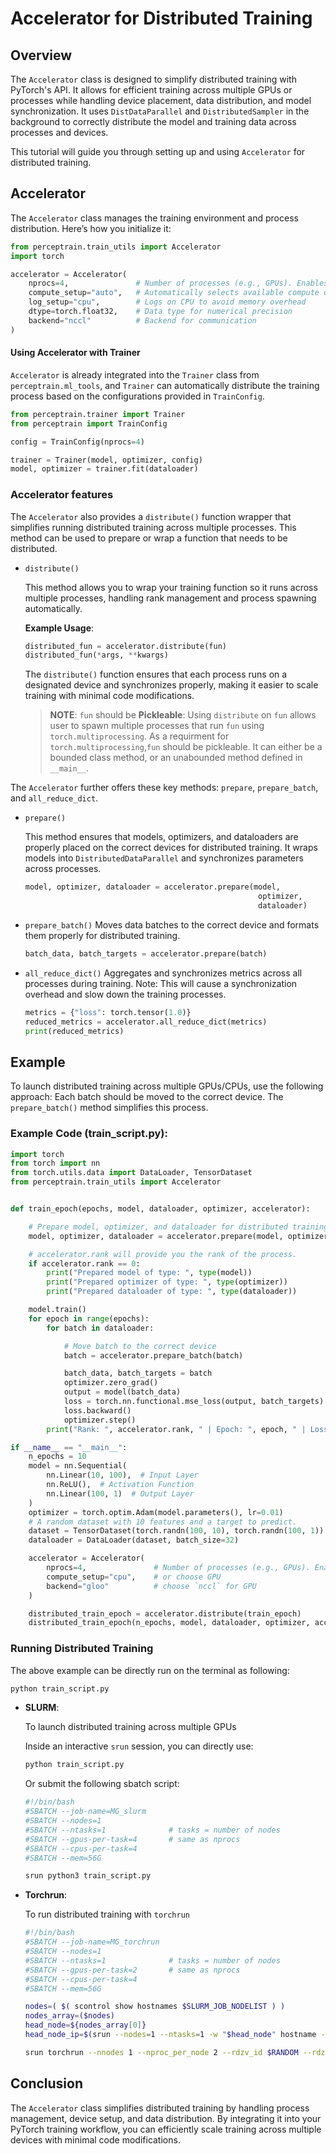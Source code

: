 # Accelerator for Distributed Training

## Overview

The `Accelerator` class is designed to simplify distributed training with PyTorch's API. It allows for efficient training across multiple GPUs or processes while handling device placement, data distribution, and model synchronization. It uses `DistDataParallel` and `DistributedSampler` in the background to correctly distribute the model and training data across processes and devices.

This tutorial will guide you through setting up and using `Accelerator` for distributed training.

## Accelerator

The `Accelerator` class manages the training environment and process distribution. Here’s how you initialize it:

```python
from perceptrain.train_utils import Accelerator
import torch

accelerator = Accelerator(
    nprocs=4,               # Number of processes (e.g., GPUs). Enables multiprocessing.
    compute_setup="auto",   # Automatically selects available compute devices
    log_setup="cpu",        # Logs on CPU to avoid memory overhead
    dtype=torch.float32,    # Data type for numerical precision
    backend="nccl"          # Backend for communication
)
```

#### Using Accelerator with Trainer

`Accelerator` is already integrated into the `Trainer` class from `perceptrain.ml_tools`, and `Trainer` can automatically distribute the training process based on the configurations provided in `TrainConfig`.

```python
from perceptrain.trainer import Trainer
from perceptrain import TrainConfig

config = TrainConfig(nprocs=4)

trainer = Trainer(model, optimizer, config)
model, optimizer = trainer.fit(dataloader)
```


### Accelerator features

The `Accelerator` also provides a `distribute()` function wrapper that simplifies running distributed training across multiple processes. This method can be used to prepare or wrap a function that needs to be distributed.

-  `distribute()`

    This method allows you to wrap your training function so it runs across multiple processes, handling rank management and process spawning automatically.

    **Example Usage**:
    ```python
    distributed_fun = accelerator.distribute(fun)
    distributed_fun(*args, **kwargs)
    ```

    The `distribute()` function ensures that each process runs on a designated device and synchronizes properly, making it easier to scale training with minimal code modifications.

    > **NOTE**: `fun` should be **Pickleable**: Using `distribute` on `fun` allows user to spawn multiple processes that run `fun` using `torch.multiprocessing`. As a requirment for `torch.multiprocessing`,`fun` should be pickleable. It can either be a bounded class method, or an unabounded method defined in `__main__`.

The `Accelerator` further offers these key methods: `prepare`, `prepare_batch`, and `all_reduce_dict`.


- `prepare()`

    This method ensures that models, optimizers, and dataloaders are properly placed on the correct devices for distributed training. It wraps models into `DistributedDataParallel` and synchronizes parameters across processes.

    ```python
    model, optimizer, dataloader = accelerator.prepare(model,
                                                        optimizer,
                                                        dataloader)
    ```

- `prepare_batch()`
    Moves data batches to the correct device and formats them properly for distributed training.

    ```python
    batch_data, batch_targets = accelerator.prepare(batch)
    ```

- `all_reduce_dict()`
    Aggregates and synchronizes metrics across all processes during training. Note: This will cause a synchronization overhead and slow down the training processes.

    ```python
    metrics = {"loss": torch.tensor(1.0)}
    reduced_metrics = accelerator.all_reduce_dict(metrics)
    print(reduced_metrics)
    ```

## Example

To launch distributed training across multiple GPUs/CPUs, use the following approach:
Each batch should be moved to the correct device. The `prepare_batch()` method simplifies this process.

### Example Code (train_script.py):
```python exec="on" source="material-block" html="1"
import torch
from torch import nn
from torch.utils.data import DataLoader, TensorDataset
from perceptrain.train_utils import Accelerator


def train_epoch(epochs, model, dataloader, optimizer, accelerator):

    # Prepare model, optimizer, and dataloader for distributed training
    model, optimizer, dataloader = accelerator.prepare(model, optimizer, dataloader)

    # accelerator.rank will provide you the rank of the process.
    if accelerator.rank == 0:
        print("Prepared model of type: ", type(model))
        print("Prepared optimizer of type: ", type(optimizer))
        print("Prepared dataloader of type: ", type(dataloader))

    model.train()
    for epoch in range(epochs):
        for batch in dataloader:

            # Move batch to the correct device
            batch = accelerator.prepare_batch(batch)

            batch_data, batch_targets = batch
            optimizer.zero_grad()
            output = model(batch_data)
            loss = torch.nn.functional.mse_loss(output, batch_targets)
            loss.backward()
            optimizer.step()
        print("Rank: ", accelerator.rank, " | Epoch: ", epoch, " | Loss: ", loss.item())

if __name__ == "__main__":
    n_epochs = 10
    model = nn.Sequential(
        nn.Linear(10, 100),  # Input Layer
        nn.ReLU(),  # Activation Function
        nn.Linear(100, 1)  # Output Layer
    )
    optimizer = torch.optim.Adam(model.parameters(), lr=0.01)
    # A random dataset with 10 features and a target to predict.
    dataset = TensorDataset(torch.randn(100, 10), torch.randn(100, 1))
    dataloader = DataLoader(dataset, batch_size=32)

    accelerator = Accelerator(
        nprocs=4,               # Number of processes (e.g., GPUs). Enables multiprocessing.
        compute_setup="cpu",    # or choose GPU
        backend="gloo"          # choose `nccl` for GPU
    )

    distributed_train_epoch = accelerator.distribute(train_epoch)
    distributed_train_epoch(n_epochs, model, dataloader, optimizer, accelerator)
```

### Running Distributed Training

The above example can be directly run on the terminal as following:

```bash
python train_script.py
```

- **SLURM**:

    To launch distributed training across multiple GPUs

    Inside an interactive `srun` session, you can directly use:
    ```bash
    python train_script.py
    ```

    Or submit the following sbatch script:
    ```bash
    #!/bin/bash
    #SBATCH --job-name=MG_slurm
    #SBATCH --nodes=1
    #SBATCH --ntasks=1              # tasks = number of nodes
    #SBATCH --gpus-per-task=4       # same as nprocs
    #SBATCH --cpus-per-task=4
    #SBATCH --mem=56G

    srun python3 train_script.py
    ```

- **Torchrun**:

    To run distributed training with `torchrun`
    ```bash
    #!/bin/bash
    #SBATCH --job-name=MG_torchrun
    #SBATCH --nodes=1
    #SBATCH --ntasks=1              # tasks = number of nodes
    #SBATCH --gpus-per-task=2       # same as nprocs
    #SBATCH --cpus-per-task=4
    #SBATCH --mem=56G

    nodes=( $( scontrol show hostnames $SLURM_JOB_NODELIST ) )
    nodes_array=($nodes)
    head_node=${nodes_array[0]}
    head_node_ip=$(srun --nodes=1 --ntasks=1 -w "$head_node" hostname -I | awk '{print $1}')

    srun torchrun --nnodes 1 --nproc_per_node 2 --rdzv_id $RANDOM --rdzv_backend c10d --rdzv_endpoint $head_node_ip:29522 train_script.py
    ```

## Conclusion

The `Accelerator` class simplifies distributed training by handling process management, device setup, and data distribution. By integrating it into your PyTorch training workflow, you can efficiently scale training across multiple devices with minimal code modifications.
